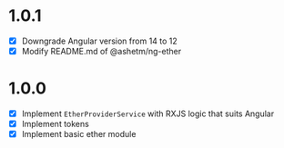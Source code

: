 # 1.0.1

- [x] Downgrade Angular version from 14 to 12
- [x] Modify README.md of @ashetm/ng-ether

# 1.0.0

- [x] Implement `EtherProviderService` with RXJS logic that suits Angular
- [x] Implement tokens
- [x] Implement basic ether module
